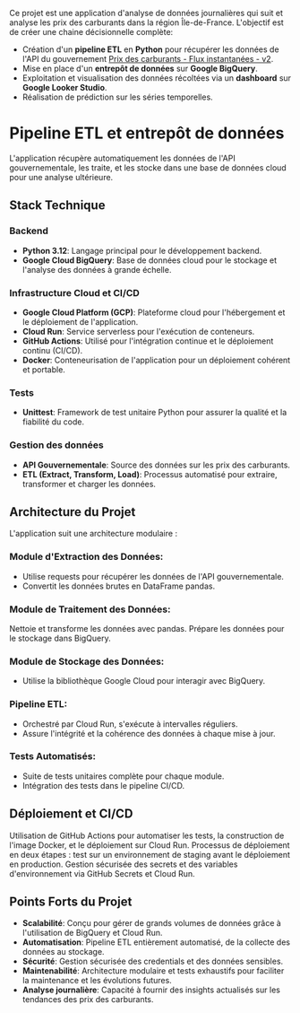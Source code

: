 Ce projet est une application d'analyse de données journalières qui suit et analyse les prix des carburants dans la région Île-de-France. L'objectif est de créer une chaine décisionnelle complète:
  * Création d'un **pipeline ETL** en **Python** pour récupérer les données de l'API du gouvernement [Prix des carburants - Flux instantanées - v2](https://data.economie.gouv.fr/explore/dataset/prix-des-carburants-en-france-flux-instantane-v2/api/).
  * Mise en place d'un **entrepôt de données** sur **Google BigQuery**.
  * Exploitation et visualisation des données récoltées via un **dashboard** sur **Google Looker Studio**.
  * Réalisation de prédiction sur les séries temporelles.

# Pipeline ETL et entrepôt de données

L'application récupère automatiquement les données de l'API gouvernementale, les traite, et les stocke dans une base de données cloud pour une analyse ultérieure.

## Stack Technique

### Backend

  * **Python 3.12**: Langage principal pour le développement backend.
  * **Google Cloud BigQuery**: Base de données cloud pour le stockage et l'analyse des données à grande échelle.

### Infrastructure Cloud et CI/CD

  * **Google Cloud Platform (GCP)**: Plateforme cloud pour l'hébergement et le déploiement de l'application.
  * **Cloud Run**: Service serverless pour l'exécution de conteneurs.
  * **GitHub Actions**: Utilisé pour l'intégration continue et le déploiement continu (CI/CD).
  * **Docker**: Conteneurisation de l'application pour un déploiement cohérent et portable.

### Tests

  * **Unittest**: Framework de test unitaire Python pour assurer la qualité et la fiabilité du code.

### Gestion des données

  * **API Gouvernementale**: Source des données sur les prix des carburants.
  * **ETL (Extract, Transform, Load)**: Processus automatisé pour extraire, transformer et charger les données.

## Architecture du Projet

L'application suit une architecture modulaire :
### Module d'Extraction des Données:
  * Utilise requests pour récupérer les données de l'API gouvernementale.
  * Convertit les données brutes en DataFrame pandas.
### Module de Traitement des Données:
Nettoie et transforme les données avec pandas.
Prépare les données pour le stockage dans BigQuery.
### Module de Stockage des Données:
  * Utilise la bibliothèque Google Cloud pour interagir avec BigQuery.
### Pipeline ETL:
  * Orchestré par Cloud Run, s'exécute à intervalles réguliers.
  * Assure l'intégrité et la cohérence des données à chaque mise à jour.
### Tests Automatisés:
  * Suite de tests unitaires complète pour chaque module.
  * Intégration des tests dans le pipeline CI/CD.

## Déploiement et CI/CD

Utilisation de GitHub Actions pour automatiser les tests, la construction de l'image Docker, et le déploiement sur Cloud Run.
Processus de déploiement en deux étapes : test sur un environnement de staging avant le déploiement en production.
Gestion sécurisée des secrets et des variables d'environnement via GitHub Secrets et Cloud Run.

## Points Forts du Projet

  * **Scalabilité**: Conçu pour gérer de grands volumes de données grâce à l'utilisation de BigQuery et Cloud Run.
  * **Automatisation**: Pipeline ETL entièrement automatisé, de la collecte des données au stockage.
  * **Sécurité**: Gestion sécurisée des credentials et des données sensibles.
  * **Maintenabilité**: Architecture modulaire et tests exhaustifs pour faciliter la maintenance et les évolutions futures.
  * **Analyse journalière**: Capacité à fournir des insights actualisés sur les tendances des prix des carburants.
